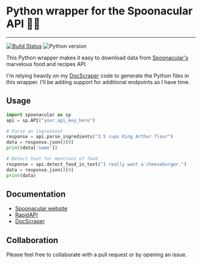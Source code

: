 # Python wrapper for the Spoonacular API 🥄🍎
---
[![Build Status](https://travis-ci.org/johnwmillr/SpoonacularAPI.svg?branch=master)](https://travis-ci.org/johnwmillr/SpoonacularAPI)
![Python version](https://img.shields.io/badge/python-3.x-brightgreen.svg)

This Python wrapper makes it easy to download data from [Spoonacular's](https://spoonacular.com/) marvelous food and recipes API.

I'm relying heavily on my [DocScraper](https://github.com/johnwmillr/DocScraper) code to generate the Python files in this wrapper. I'll be adding support for additional endpoints as I have time.

## Usage
```python
import spoonacular as sp
api = sp.API("your_api_key_here")

# Parse an ingredient
response = api.parse_ingredients("3.5 cups King Arthur flour")
data = response.json()[0]
print(data['name'])

# Detect text for mentions of food
response = api.detect_food_in_text("I really want a cheeseburger.")
data = response.json()[0]
print(data)
```

## Documentation
 - [Spoonacular website](https://spoonacular.com/food-api)
 - [RapidAPI](https://rapidapi.com/spoonacular/api/Recipe%20-%20Food%20-%20Nutrition)
 - [DocScraper](https://github.com/johnwmillr/DocScraper)

## Collaboration
Please feel free to collaborate with a pull request or by opening an issue.
